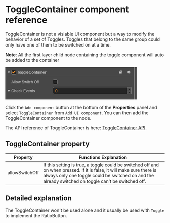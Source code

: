 # ToggleContainer component reference

ToggleContainer is not a visiable UI component but a way to modify the behavior of a set of Toggles.
Toggles that belong to the same group could only have one of them to be switched on at a time.

**Note**: All the first layer child node containing the toggle component will auto be added to the container

![toggle-container](./toggle/toggle-container.png)

Click the `Add component` button at the bottom of the **Properties** panel and select `ToggleContainer` from `Add UI component`. You can then add the ToggleContainer component to the node.

The API reference of ToggleContainer is here: [ToggleContainer API](../../../api/en/classes/ToggleContainer.html).

## ToggleContainer property

| Property       |   Functions Explanation
| -------------- | ----------- |
| allowSwitchOff | If this setting is true, a toggle could be switched off and on when pressed. If it is false, it will make sure there is always only one toggle could be switched on and the already switched on toggle can't be switched off.

## Detailed explanation

The ToggleContainer won't be used alone and it usually be used with `Toggle` to implement the RatioButton.

